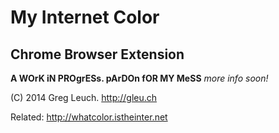# My Internet Color
## Chrome Browser Extension

**A WOrK iN PROgrESs. pArDOn fOR MY MeSS**
*more info soon!*




(C) 2014 Greg Leuch. http://gleu.ch

Related: http://whatcolor.istheinter.net
